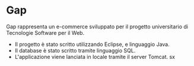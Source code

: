 # Gap
Gap rappresenta un e-commerce sviluppato per il progetto universitario di Tecnologie Software per il Web.
- Il progetto è stato scritto utilizzando Eclipse, e linguaggio Java. 
- Il database è stato scritto tramite linguaggio SQL.
- L'applicazione viene lanciata in locale tramite il server Tomcat.
sx